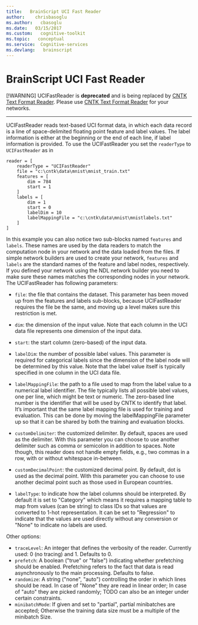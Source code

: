 ```yaml
---
title:   BrainScript UCI Fast Reader
author:    chrisbasoglu
ms.author:   cbasoglu
ms.date:   03/15/2017
ms.custom:   cognitive-toolkit
ms.topic:   conceptual
ms.service:  Cognitive-services
ms.devlang:   brainscript
---
```


# BrainScript UCI Fast Reader

[!WARNING] UCIFastReader is **deprecated** and is being replaced by [CNTK Text Format Reader](./BrainScript-CNTKTextFormat-Reader.md). Please use [CNTK Text Format Reader](./BrainScript-CNTKTextFormat-Reader.md) for your networks.

----------

UCIFastReader reads text-based UCI format data, in which each data record is a line of space-delimited floating point feature and label values. The label information is either at the beginning or the end of each line, if label information is provided. To use the UCIFastReader you set the `readerType` to `UCIFastReader` as in

    reader = [
        readerType = "UCIFastReader"
        file = "c:\cntk\data\mnist\mnist_train.txt"
        features = [
            dim = 784
            start = 1
        ]
        labels = [
            dim = 1
            start = 0
            labelDim = 10
            labelMappingFile = "c:\cntk\data\mnist\mnistlabels.txt"
        ]
    ]

In this example you can also notice two sub-blocks named `features` and `labels`. These names are used by the data readers to match the computation node in your network and the data loaded from the files. If simple network builders are used to create your network, `features` and `labels` are the standard names of the feature and label nodes, respectively. If you defined your network using the NDL network builder you need to make sure these names matches the corresponding nodes in your network. The UCIFastReader has following parameters:
* `file`: the file that contains the dataset. This parameter has been moved up from the features and labels sub-blocks, because UCIFastReader requires the file be the same, and moving up a level makes sure this restriction is met.

* `dim`: the dimension of the input value. Note that each column in the UCI data file represents one dimension of the input data.

* `start`: the start column (zero-based) of the input data.

* `labelDim`: the number of possible label values. This parameter is required for categorical labels since the dimension of the label node will be determined by this value. Note that the label value itself is typically specified in one column in the UCI data file.

* `labelMappingFile`: the path to a file used to map from the label value to a numerical label identifier. The file typically lists all possible label values, one per line, which might be text or numeric. The zero-based line number is the identifier that will be used by CNTK to identify that label. It’s important that the same label mapping file is used for training and evaluation. This can be done by moving the labelMappingFile parameter up so that it can be shared by both the training and evaluation blocks.
* `customDelimiter`: the customized delimiter. By default, spaces are used as the delimiter. With this parameter you can choose to use another delimiter such as comma or semicolon in addition to spaces. Note though, this reader does not handle empty fields, e.g., two commas in a row, with or without whitespace in-between.
* `customDecimalPoint`: the customized decimal point. By default, dot is used as the decimal point. With this parameter you can choose to use another decimal point such as those used in European countries. 
* `labelType`: to indicate how the label columns should be interpreted. By default it is set to "Category" which means it requires a mapping table to map from values (can be string) to class IDs so that values are converted to 1-hot representation. It can be set to "Regression" to indicate that the values are used directly without any conversion or "None" to indicate no labels are used.

Other options:
* `traceLevel`: An integer that defines the verbosity of the reader. Currently used: 0 (no tracing) and 1. Defaults to 0.
* `prefetch`: A boolean ("true" or "false") indicating whether prefetching should be enabled. Prefetching refers to the fact that data is read asynchronously to the main processing. Defaults to false.
* `randomize`: A string ("none", "auto") controlling the order in which lines should be read. In case of "None" they are read in linear order; In case of "auto" they are picked randomly; TODO can also be an integer under certain constraints.
* `minibatchMode`: If given and set to "partial", partial minibatches are accepted; Otherwise the training data size must be a multiple of the minibatch Size.
